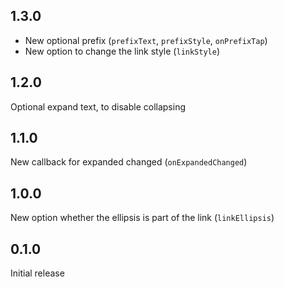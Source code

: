 ## 1.3.0

- New optional prefix (`prefixText`, `prefixStyle`, `onPrefixTap`)
- New option to change the link style (`linkStyle`)

## 1.2.0

Optional expand text, to disable collapsing

## 1.1.0

New callback for expanded changed (`onExpandedChanged`)

## 1.0.0

New option whether the ellipsis is part of the link (`linkEllipsis`)

## 0.1.0

Initial release
